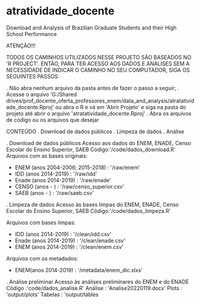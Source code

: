 # atratividade_docente
Download and Analysis of Brazilian Graduate Students and their High School Performance

ATENÇÃO!!!

TODOS OS CAMINHOS UTILIZADOS NESSE PROJETO SÃO BASEADOS NO 'R PROJECT'.
ENTÃO, PARA TER ACESSO AOS DADOS E ANÁLISES SEM A NECESSIDADE
DE INDICAR O CAMINHO NO SEU COMPUTADOR, SIGA OS SEGUINTES PASSOS:

. Não abra nenhum arquivo da pasta antes de fazer o passo a seguir;
. Acesse o arquivo 'G:/Shared drives/prof_docente_oferta_professores_enem/data_and_analysis/atratatividade_docente.Rproj'
ou abra o R e vá em 'Abrir Projeto' e siga na pasta do projeto até abrir o arquivo 'atratatividade_docente.Rproj'
. Abra os arquivos de código ou os arquivos que desejar


CONTEÚDO
. Download de dados públicos
. Limpeza de dados 
. Análise 


. Download de dados públicos
Acesso aos dados do ENEM, ENADE, Censo Escolar do Ensino Superior, SAEB
Código:'/code/dados_download.R'
Arquivos com as bases originais:
- ENEM	(anos 2004-2006; 2015-2018) : '/raw/enem'
- IDD	(anos 2014-2019) : '/raw/idd'
- Enade	(anos 2014-2019) : '/raw/enade'
- CENSO	(anos - ) : '/raw/censo_superior.csv'
- SAEB	(anos - ) : '/raw/saeb.csv'


. Limpeza de dados 
Acesso às bases limpas do ENEM, ENADE, Censo Escolar do Ensino Superior, SAEB
Código:'/code/dados_limpeza.R'

Arquivos com bases limpas:
- IDD	(anos 2014-2019) : '/clean/idd.csv'
- Enade	(anos 2014-2019) : '/clean/enade.csv'
- ENEM 	(anos 2014-2019) : '/clean/enem.csv'

Arquivos com os metadados:
- ENEM(anos 2014-2019) : '/metadata/enem_dic.xlxs'


. Análise preliminar
Acesso às análises preliminares do ENEM e do ENADE
Código	:'code/dados_analise.R'
Análise	: 'Analise20220119.docx'
Plots	: 'output/plots'
Tabelas : 'output/tables

